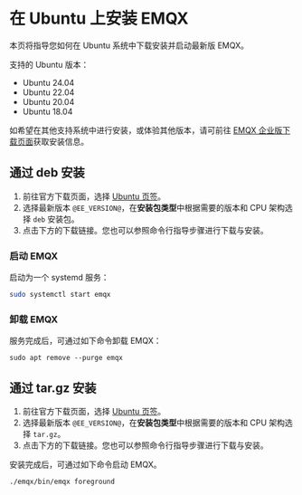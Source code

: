 # 在 Ubuntu 上安装 EMQX

本页将指导您如何在 Ubuntu 系统中下载安装并启动最新版 EMQX。

支持的 Ubuntu 版本：

- Ubuntu 24.04
- Ubuntu 22.04
- Ubuntu 20.04
- Ubuntu 18.04

如希望在其他支持系统中进行安装，或体验其他版本，请可前往 [EMQX 企业版下载页面](https://www.emqx.com/zh/downloads-and-install/enterprise)获取安装信息。

## 通过 deb 安装

1. 前往官方下载页面，选择 [Ubuntu 页签](https://www.emqx.com/zh/downloads-and-install/enterprise?os=Ubuntu)。
2. 选择最新版本 `@EE_VERSION@`，在**安装包类型**中根据需要的版本和 CPU 架构选择 `deb` 安装包。
3. 点击下方的下载链接。您也可以参照命令行指导步骤进行下载与安装。

### 启动 EMQX

启动为一个 systemd 服务：

```bash
sudo systemctl start emqx
```

### 卸载 EMQX

服务完成后，可通过如下命令卸载 EMQX：

```shell
sudo apt remove --purge emqx
```

## 通过 tar.gz 安装

1. 前往官方下载页面，选择 [Ubuntu 页签](https://www.emqx.com/zh/downloads-and-install/enterprise?os=Ubuntu)。
2. 选择最新版本 `@EE_VERSION@`，在**安装包类型**中根据需要的版本和 CPU 架构选择 `tar.gz`。
3. 点击下方的下载链接。您也可以参照命令行指导步骤进行下载与安装。

安装完成后，可通过如下命令启动 EMQX。

```bash
./emqx/bin/emqx foreground
```
